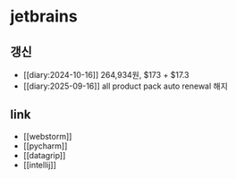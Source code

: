 # jetbrains

## 갱신
- [[diary:2024-10-16]] 264,934원, $173 + $17.3
- [[diary:2025-09-16]] all product pack auto renewal 해지

## link
- [[webstorm]]
- [[pycharm]]
- [[datagrip]]
- [[intellij]]
